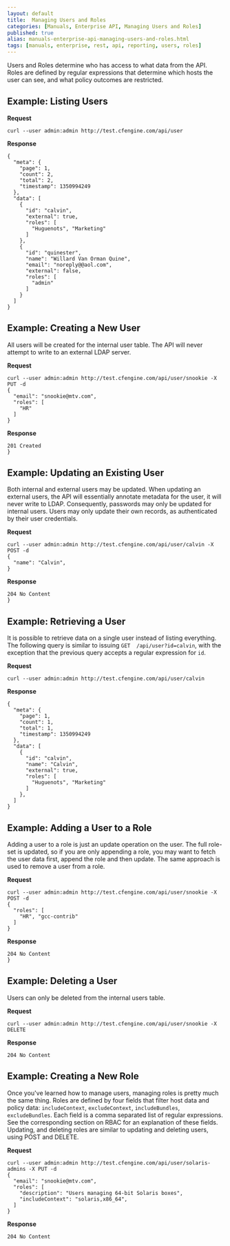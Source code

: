 ```yaml
---
layout: default
title:  Managing Users and Roles
categories: [Manuals, Enterprise API, Managing Users and Roles]
published: true
alias: manuals-enterprise-api-managing-users-and-roles.html
tags: [manuals, enterprise, rest, api, reporting, users, roles]
---
```


Users and Roles determine who has access to what data from the API.
Roles are defined by regular expressions that determine which hosts the
user can see, and what policy outcomes are restricted.


## Example: Listing Users

**Request**

    curl --user admin:admin http://test.cfengine.com/api/user

**Response**

    {
      "meta": {
        "page": 1,
        "count": 2,
        "total": 2,
        "timestamp": 1350994249
      },
      "data": [
        {
          "id": "calvin",
          "external": true,
          "roles": [
            "Huguenots", "Marketing"
          ]
        },
        {
          "id": "quinester",
          "name": "Willard Van Orman Quine",
          "email": "noreply@@aol.com",
          "external": false,
          "roles": [
            "admin"
          ]
        }
      ]
    }


## Example: Creating a New User

All users will be created for the internal user table. The API will never 
attempt to write to an external LDAP server.

**Request**

    curl --user admin:admin http://test.cfengine.com/api/user/snookie -X PUT -d
    {
      "email": "snookie@mtv.com",
      "roles": [
        "HR"
      ]
    }

**Response**

    201 Created
    }


## Example: Updating an Existing User

Both internal and external users may be updated. When updating an external 
users, the API will essentially annotate metadata for the user, it will never 
write to LDAP. Consequently, passwords may only be updated for internal users. 
Users may only update their own records, as authenticated by their user 
credentials.

**Request**

    curl --user admin:admin http://test.cfengine.com/api/user/calvin -X POST -d
    {
      "name": "Calvin",
    }

**Response**

    204 No Content
    }

## Example: Retrieving a User

It is possible to retrieve data on a single user instead of listing 
everything. The following query is similar to issuing `GET 
/api/user?id=calvin`, with the exception that the previous query accepts
a regular expression for `id`.

**Request**

    curl --user admin:admin http://test.cfengine.com/api/user/calvin

**Response**

    {
      "meta": {
        "page": 1,
        "count": 1,
        "total": 1,
        "timestamp": 1350994249
      },
      "data": [
        {
          "id": "calvin",
          "name": "Calvin",
          "external": true,
          "roles": [
            "Huguenots", "Marketing"
          ]
        },
      ]
    }

## Example: Adding a User to a Role

Adding a user to a role is just an update operation on the user. The full 
role-set is updated, so if you are only appending a role, you may want to 
fetch the user data first, append the role and then update. The same approach 
is used to remove a user from a role.

**Request**

    curl --user admin:admin http://test.cfengine.com/api/user/snookie -X POST -d
    {
      "roles": [
        "HR", "gcc-contrib"
      ]
    }

**Response**

    204 No Content
    }


## Example: Deleting a User

Users can only be deleted from the internal users table.

**Request**

    curl --user admin:admin http://test.cfengine.com/api/user/snookie -X DELETE

**Response**

    204 No Content


## Example: Creating a New Role

Once you've learned how to manage users, managing roles is pretty much the 
same thing. Roles are defined by four fields that filter host data and policy 
data: `includeContext`, `excludeContext`, `includeBundles`, `excludeBundles`. 
Each field is a comma separated list of regular expressions. See the 
corresponding section on RBAC for an explanation of these fields. Updating, 
and deleting roles are similar to updating and deleting users, using POST and 
DELETE.

**Request**

    curl --user admin:admin http://test.cfengine.com/api/user/solaris-admins -X PUT -d
    {
      "email": "snookie@mtv.com",
      "roles": [
        "description": "Users managing 64-bit Solaris boxes",
        "includeContext": "solaris,x86_64",
      ]
    }

**Response**

    204 No Content

